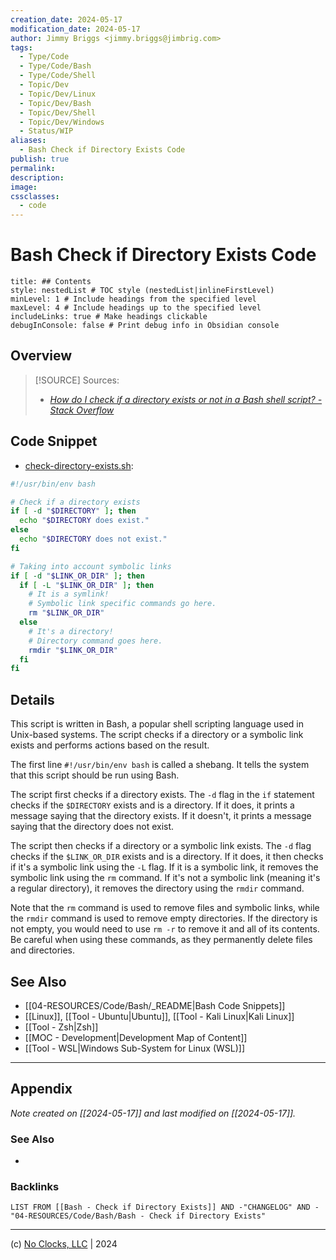```yaml
---
creation_date: 2024-05-17
modification_date: 2024-05-17
author: Jimmy Briggs <jimmy.briggs@jimbrig.com>
tags:
  - Type/Code
  - Type/Code/Bash
  - Type/Code/Shell
  - Topic/Dev
  - Topic/Dev/Linux
  - Topic/Dev/Bash
  - Topic/Dev/Shell
  - Topic/Dev/Windows
  - Status/WIP
aliases:
  - Bash Check if Directory Exists Code
publish: true
permalink:
description:
image:
cssclasses:
  - code
---
```


# Bash Check if Directory Exists Code

```table-of-contents
title: ## Contents 
style: nestedList # TOC style (nestedList|inlineFirstLevel)
minLevel: 1 # Include headings from the specified level
maxLevel: 4 # Include headings up to the specified level
includeLinks: true # Make headings clickable
debugInConsole: false # Print debug info in Obsidian console
```

## Overview

> [!SOURCE] Sources:
> - *[How do I check if a directory exists or not in a Bash shell script? - Stack Overflow](https://stackoverflow.com/questions/59838/how-do-i-check-if-a-directory-exists-or-not-in-a-bash-shell-script)*

## Code Snippet

- [check-directory-exists.sh](./src/check-directory-exists.sh):

```bash
#!/usr/bin/env bash

# Check if a directory exists
if [ -d "$DIRECTORY" ]; then
  echo "$DIRECTORY does exist."
else
  echo "$DIRECTORY does not exist."
fi

# Taking into account symbolic links
if [ -d "$LINK_OR_DIR" ]; then
  if [ -L "$LINK_OR_DIR" ]; then
    # It is a symlink!
    # Symbolic link specific commands go here.
    rm "$LINK_OR_DIR"
  else
    # It's a directory!
    # Directory command goes here.
    rmdir "$LINK_OR_DIR"
  fi
fi
```

## Details

This script is written in Bash, a popular shell scripting language used in Unix-based systems. The script checks if a directory or a symbolic link exists and performs actions based on the result.

The first line `#!/usr/bin/env bash` is called a shebang. It tells the system that this script should be run using Bash.

The script first checks if a directory exists. The `-d` flag in the `if` statement checks if the `$DIRECTORY` exists and is a directory. If it does, it prints a message saying that the directory exists. If it doesn't, it prints a message saying that the directory does not exist.

The script then checks if a directory or a symbolic link exists. The `-d` flag checks if the `$LINK_OR_DIR` exists and is a directory. If it does, it then checks if it's a symbolic link using the `-L` flag. If it is a symbolic link, it removes the symbolic link using the `rm` command. If it's not a symbolic link (meaning it's a regular directory), it removes the directory using the `rmdir` command.

Note that the `rm` command is used to remove files and symbolic links, while the `rmdir` command is used to remove empty directories. If the directory is not empty, you would need to use `rm -r` to remove it and all of its contents. Be careful when using these commands, as they permanently delete files and directories.

## See Also

- [[04-RESOURCES/Code/Bash/_README|Bash Code Snippets]]
- [[Linux]], [[Tool - Ubuntu|Ubuntu]], [[Tool - Kali Linux|Kali Linux]]
- [[Tool - Zsh|Zsh]]
- [[MOC - Development|Development Map of Content]]
- [[Tool - WSL|Windows Sub-System for Linux (WSL)]]

***

## Appendix

*Note created on [[2024-05-17]] and last modified on [[2024-05-17]].*

### See Also

- 

### Backlinks

```dataview
LIST FROM [[Bash - Check if Directory Exists]] AND -"CHANGELOG" AND -"04-RESOURCES/Code/Bash/Bash - Check if Directory Exists"
```

***

(c) [No Clocks, LLC](https://github.com/noclocks) | 2024